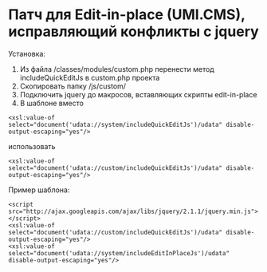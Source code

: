 # Патч для Edit-in-place (UMI.CMS), исправляющий конфликты с jquery

Установка:

1. Из файла /classes/modules/custom.php перенести метод includeQuickEditJs в custom.php проекта
2. Скопировать папку /js/custom/
3. Подключить jquery до макросов, вставляющих скрипты edit-in-place
4. В шаблоне вместо
```
<xsl:value-of select="document('udata://system/includeQuickEditJs')/udata" disable-output-escaping="yes"/>
```
использовать
```
<xsl:value-of select="document('udata://custom/includeQuickEditJs')/udata" disable-output-escaping="yes"/>
```

Пример шаблона:

```
<script src="http://ajax.googleapis.com/ajax/libs/jquery/2.1.1/jquery.min.js"></script>
<xsl:value-of select="document('udata://custom/includeQuickEditJs')/udata" disable-output-escaping="yes"/>
<xsl:value-of select="document('udata://system/includeEditInPlaceJs')/udata" disable-output-escaping="yes"/>
```
